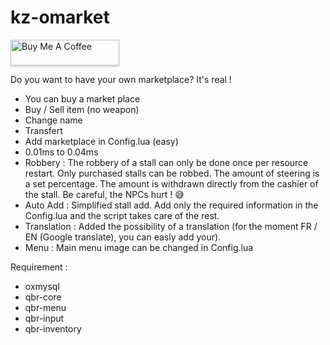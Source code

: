 # kz-omarket

<a href="https://www.buymeacoffee.com/dotkz" target="_blank"><img src="https://www.buymeacoffee.com/assets/img/custom_images/orange_img.png" alt="Buy Me A Coffee" style="height: 41px !important;width: 174px !important;box-shadow: 0px 3px 2px 0px rgba(190, 190, 190, 0.5) !important;-webkit-box-shadow: 0px 3px 2px 0px rgba(190, 190, 190, 0.5) !important;" ></a>

Do you want to have your own marketplace? It's real !

- You can buy a market place
- Buy / Sell item (no weapon)
- Change name
- Transfert
- Add marketplace in Config.lua (easy)
- 0.01ms to 0.04ms
- Robbery : The robbery of a stall can only be done once per resource restart. Only purchased stalls can be robbed. The amount of steering is a set percentage. The amount is withdrawn directly from the cashier of the stall. Be careful, the NPCs hurt ! 😅 
- Auto Add : Simplified stall add. Add only the required information in the Config.lua and the script takes care of the rest.
- Translation : Added the possibility of a translation (for the moment FR / EN (Google translate), you can easly add your).
- Menu : Main menu image can be changed in Config.lua

Requirement : 
- oxmysql
- qbr-core
- qbr-menu
- qbr-input
- qbr-inventory
